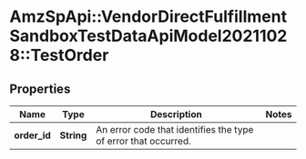# AmzSpApi::VendorDirectFulfillmentSandboxTestDataApiModel20211028::TestOrder

## Properties
Name | Type | Description | Notes
------------ | ------------- | ------------- | -------------
**order_id** | **String** | An error code that identifies the type of error that occurred. | 

